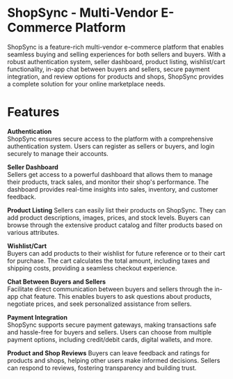 # ShopSync - Multi-Vendor E-Commerce Platform


ShopSync is a feature-rich multi-vendor e-commerce platform that enables seamless buying and selling experiences for both sellers and buyers. With a robust authentication system, seller dashboard, product listing, wishlist/cart functionality, in-app chat between buyers and sellers, secure payment integration, and review options for products and shops, ShopSync provides a complete solution for your online marketplace needs.

# Features
**Authentication**  
ShopSync ensures secure access to the platform with a comprehensive authentication system. Users can register as sellers or buyers, and login securely to manage their accounts.

**Seller Dashboard**  
Sellers get access to a powerful dashboard that allows them to manage their products, track sales, and monitor their shop's performance. The dashboard provides real-time insights into sales, inventory, and customer feedback.

**Product Listing** 
Sellers can easily list their products on ShopSync. They can add product descriptions, images, prices, and stock levels. Buyers can browse through the extensive product catalog and filter products based on various attributes.

**Wishlist/Cart**  
Buyers can add products to their wishlist for future reference or to their cart for purchase. The cart calculates the total amount, including taxes and shipping costs, providing a seamless checkout experience.

**Chat Between Buyers and Sellers**  
Facilitate direct communication between buyers and sellers through the in-app chat feature. This enables buyers to ask questions about products, negotiate prices, and seek personalized assistance from sellers.

**Payment Integration**  
ShopSync supports secure payment gateways, making transactions safe and hassle-free for buyers and sellers. Users can choose from multiple payment options, including credit/debit cards, digital wallets, and more.

**Product and Shop Reviews**
Buyers can leave feedback and ratings for products and shops, helping other users make informed decisions. Sellers can respond to reviews, fostering transparency and building trust.
